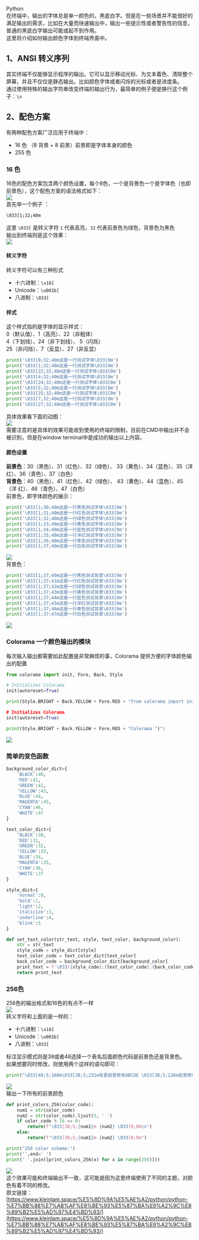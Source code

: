 Python<br />在终端中，输出的字体总是单一颜色的，黑底白字。但是在一些场景并不能很好的满足输出的需求，比如在大量而快速输出中，输出一些提示性或者警告性的信息，普通的黑底白字输出可能或起不到作用。<br />这里将介绍如何输出颜色字体到终端界面中。
<a name="uZDTS"></a>
## 1、ANSI 转义序列
其实终端不仅能够显示程序的输出。它可以显示移动光标、为文本着色、清除整个屏幕，并且不仅仅是静态输出。比如颜色字体或者闪烁的光标或者是进度条。<br />通过使用特殊的输出字符串改变终端的输出行为，最简单的例子便是换行这个例子：`\n`
<a name="IPcyL"></a>
## 2、配色方案
有两种配色方案广泛应用于终端中：

- 16 色 （8 背景 + 8 前景）前景即是字体本身的颜色
- 255 色
<a name="oVasf"></a>
### 16 色
16色的配色方案包含两个颜色设置，每个8色，一个是背景色一个是字体色（也即前景色），这个配色方案的语法格式如下：<br />![](./img/1658712470620-f9e11dfb-297a-4f91-b56a-3313b2c4ac59.png)<br />首先举一个例子 ：
```bash
\033[1;32;40m
```
这里 `\033[` 是转义字符 `1` 代表高亮，`32` 代表前景色为绿色，背景色为黑色<br />输出到终端则是这个效果：<br />![](./img/1658712470683-36ef8210-5185-46b3-86fa-a73e956b6f84.png)
<a name="XiOx0"></a>
#### 转义字符
转义字符可以有三种形式

- 十六进制：`\x16[`
- Unicode：`\u001b[`
- 八进制：`\033[`
<a name="jJsaa"></a>
#### 样式
这个样式指的是字体的显示样式：<br />0（默认值）、1（高亮）、22（非粗体）<br />4（下划线）、24（非下划线）、 5（闪烁）<br />25（非闪烁）、7（反显）、27（非反显）
```python
print('\033[0;32;40m这是一行测试字体\033[0m')
print('\033[1;32;40m这是一行测试字体\033[0m')
print('\033[22;32;40m这是一行测试字体\033[0m')
print('\033[4;32;40m这是一行测试字体\033[0m')
print('\033[24;32;40m这是一行测试字体\033[0m')
print('\033[5;32;40m这是一行测试字体\033[0m')
print('\033[25;32;40m这是一行测试字体\033[0m')
print('\033[7;32;40m这是一行测试字体\033[0m')
print('\033[27;32;40m这是一行测试字体\033[0m')
```
具体效果看下面的动图：<br />![](./img/1658712470734-7884cc9a-2a3e-4d92-8a5b-f44fb7f3de40.gif)<br />需要注意的是具体的效果可能收到使用的终端的限制，目前在CMD中输出并不会被识别，但是在window terminal中是成功的输出以上内容。
<a name="kk3oj"></a>
#### 颜色设置
**前景色**：30（黑色）、31（红色）、32（绿色）、 33（黄色）、34（蓝色）、35（洋 红）、36（青色）、37（白色）<br />**背景色**：40（黑色）、41（红色）、42（绿色）、 43（黄色）、44（蓝色）、45（洋 红）、46（青色）、47（白色）<br />前景色，即字体颜色的展示：
```python
print('\033[1;30;40m这是一行黑色测试字体\033[0m')
print('\033[1;31;40m这是一行红色测试字体\033[0m')
print('\033[1;32;40m这是一行绿色测试字体\033[0m')
print('\033[1;33;40m这是一行黄色测试字体\033[0m')
print('\033[1;34;40m这是一行蓝色测试字体\033[0m')
print('\033[1;35;40m这是一行洋红测试字体\033[0m')
print('\033[1;36;40m这是一行青色测试字体\033[0m')
print('\033[1;37;40m这是一行白色测试字体\033[0m')
```
![](./img/1658712470694-4afbeda0-3c3d-43b0-9cb1-94f857f9eda6.png)<br />背景色：
```python
print('\033[1;37;40m这是一行黑色测试背景\033[0m')
print('\033[1;37;41m这是一行红色测试背景\033[0m')
print('\033[1;37;42m这是一行绿色测试背景\033[0m')
print('\033[1;37;43m这是一行黄色测试背景\033[0m')
print('\033[1;37;44m这是一行蓝色测试背景\033[0m')
print('\033[1;37;45m这是一行洋红测试背景\033[0m')
print('\033[1;37;46m这是一行青色测试背景\033[0m')
print('\033[1;37;47m这是一行白色测试背景\033[0m')
```
![](./img/1658712470651-e0738008-7838-4be4-b323-bb85c0ad9c93.png)
<a name="Ld5zk"></a>
### Colorama 一个颜色输出的模块
每次输入输出都需要如此配置是非常麻烦的事，Colorama 提供方便的字体颜色输出的配置
```python
from colorama import init, Fore, Back, Style

# Initializes Colorama
init(autoreset=True)

print(Style.BRIGHT + Back.YELLOW + Fore.RED + "from colorama import init, Fore, Back, Style

# Initializes Colorama
init(autoreset=True)

print(Style.BRIGHT + Back.YELLOW + Fore.RED + "Colorama ")")
```
![](./img/1658712471081-760b9897-55bb-436d-b6a7-480e45477e5f.png)
<a name="cRb49"></a>
### 简单的变色函数
```python
background_color_dict={
    'BLACK':40,
    'RED':41,
    'GREEN':42,
    'YELLOW':43,
    'BLUE':44,
    'MAGENTA':45,
    'CYAN':46,
    'WHITE':47
}

text_color_dict={
    'BLACK':30,
    'RED':31,
    'GREEN':32,
    'YELLOW':33,
    'BLUE':34,
    'MAGENTA':35,
    'CYAN':36,
    'WHITE':37
}

style_dict={
    'normal':0,
    'bold':1,
    'light':2,
    'italicize':3,
    'underline':4,
    'blink':5
}

def set_text_color(str_text, style, text_color, background_color):
    str = str_text
    style_code = style_dict[style]
    text_color_code = text_color_dict[text_color]
    back_color_code = background_color_dict[background_color]
    print_text = f'\033[{style_code};{text_color_code};{back_color_code}m{str}\033[0m'
    return print_text
```
<a name="DSVtk"></a>
### 256色
256色的输出格式和16色的有点不一样<br />![](./img/1658712471007-80fe99ec-4cb3-479f-9c2c-03e48dd796ed.png)<br />转义字符和上面的是一样的：

- 十六进制：`\x16[`
- Unicode：`\u001b[`
- 八进制：`\033[`

标注显示模式则是38或者48选择一个表名后面颜色代码是前景色还是背景色。<br />如果想要同时修改，则使用两个这样的语句即可：
```python
print("\033[48;5;160m\033[38;5;231m背景前景修改ABCDE \033[38;5;226m前景修改ABCDE\033[0;0m")
```
![](./img/1658712471050-859205cb-2672-4711-8321-3eaabdab1da4.png)<br />输出一下所有的前景颜色
```python
def print_colors_256(color_code):
    num1 = str(color_code)
    num2 = str(color_code).ljust(3, ' ')
    if color_code % 16 == 0:
        return(f"\033[38;5;{num1}m {num2} \033[0;0m\n")
    else:
        return(f"\033[38;5;{num1}m {num2} \033[0;0m")

print("256 color scheme:")
print('',end=' ')
print(' '.join([print_colors_256(x) for x in range(256)]))
```
![](./img/1658712471115-b5d0c00d-244e-4892-b670-01c81f93072f.png)<br />这个效果可能和终端输出不一致，这可能是因为这里终端使用了不同的主题，对颜色有着不同的修改。<br />原文链接：[https://www.kleinlam.space/%E5%8D%9A%E5%AE%A2/python/python-%E7%BB%88%E7%AB%AF%E8%BE%93%E5%87%BA%E9%A2%9C%E8%89%B2%E5%AD%97%E4%BD%93/](https://www.kleinlam.space/%E5%8D%9A%E5%AE%A2/python/python-%E7%BB%88%E7%AB%AF%E8%BE%93%E5%87%BA%E9%A2%9C%E8%89%B2%E5%AD%97%E4%BD%93/)
